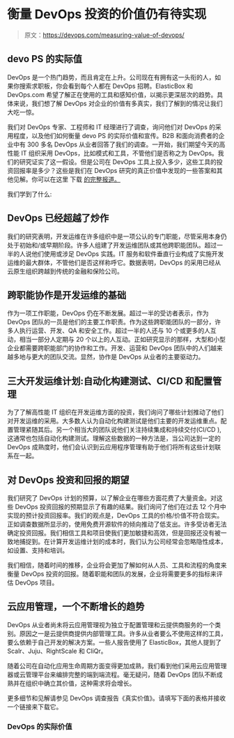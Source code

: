 # 衡量 DevOps 投资的价值仍有待实现

> 原文：<https://devops.com/measuring-value-of-devops/>

## devo PS 的实际值

DevOps 是一个热门趋势，而且肯定在上升。公司现在有拥有这一头衔的人，如果你搜索求职板，你会看到每个人都在 DevOps 招聘。ElasticBox 和 DevOps.com 希望了解正在使用的工具和感知价值，以揭示更深层次的趋势。具体来说，我们想了解 DevOps 对企业的价值有多真实，我们了解到的情况让我们大吃一惊。

我们对 DevOps 专家、工程师和 IT 经理进行了调查，询问他们对 DevOps 的采用程度，以及他们如何衡量 devo PS 的实际价值和宣传。B2B 和面向消费者的企业中有 300 多名 DevOps 从业者回答了我们的调查。一开始，我们期望今天的高性能 IT 组织采用 DevOps，比如模式和工具，不管他们是否称之为 DevOps。我们的研究证实了这一假设。但是公司在 DevOps 工具上投入多少，这些工具的投资回报率是多少？这些是我们在 DevOps 研究的真正价值中发现的一些答案和其他见解。你可以在这里 下载 [的完整报道。](https://elasticbox.com/content/2015-devops-survey)

我们学到了什么:

## DevOps 已经超越了炒作

我们的研究表明，开发运维在许多组织中是一项公认的专门职能，尽管采用本身仍处于初始和/或早期阶段。许多人组建了开发运维团队或其他跨职能团队。超过一半的人说他们使用或涉足 DevOps 实践。IT 服务和软件垂直行业构成了实施开发运维的最大群体，不管他们是否这样称呼它。数据表明，DevOps 的采用已经从云原生组织跨越到传统的金融和保险公司。

## 跨职能协作是开发运维的基础

作为一项工作职能，DevOps 仍在不断发展。超过一半的受访者表示，作为 DevOps 团队的一员是他们的主要工作职责。作为这些跨职能团队的一部分，许多人执行运营、开发、QA 和安全工作。超过一半的人还与 10 个或更多的人互动，相当一部分人定期与 20 个以上的人互动。正如研究显示的那样，大型和小型企业都需要跨职能部门的协作和工作。开发、运营和 DevOps 团队中的人们越来越多地与更大的团队交流。显然，协作是 DevOps 从业者的主要驱动力。

## 三大开发运维计划:自动化构建测试、CI/CD 和配置管理

为了了解高性能 IT 组织在开发运维方面的投资，我们询问了哪些计划推动了他们对开发运维的采用。大多数人认为自动化构建测试是他们主要的开发运维重点。配置管理紧随其后。另一个相当大的团队说他们关注持续集成和持续交付(CI/CD ),这通常也包括自动化构建测试。理解这些数据的一种方法是，当公司达到一定的 DevOps 成熟度时，他们会认识到云应用程序管理有助于他们将所有这些计划联系在一起。

## 对 DevOps 投资和回报的期望

我们研究了 DevOps 计划的预算，以了解企业在哪些方面花费了大量资金。对这些 DevOps 投资回报的预期显示了有趣的结果。我们询问了他们在过去 12 个月中实现的预计投资回报率。我们的观点是，DevOps 工具的价格/价值不符合现实。正如调查数据所显示的，使用免费开源软件的倾向推动了低支出。许多受访者无法确定投资回报。我们相信工具和项目使我们更加敏捷和高效，但是回报还没有被一致地捕捉到。在计算开发运维计划的成本时，我们认为公司经常会忽略隐性成本，如设置、支持和培训。

我们相信，随着时间的推移，企业将会更加了解如何从人员、工具和流程的角度来衡量 DevOps 投资的回报。随着职能和团队的发展，企业将需要更多的指标来评估 DevOps 项目。

## 云应用管理，一个不断增长的趋势

DevOps 从业者尚未将云应用管理视为独立于配置管理和云提供商服务的一个类别。原因之一是云提供商提供内部管理工具。许多从业者要么不使用这样的工具，要么依赖于自己开发的解决方案。一些人报告使用了 ElasticBox，其他人提到了 Scalr、Juju、RightScale 和 CliQr。

随着公司在自动化应用生命周期方面变得更加成熟，我们看到他们采用云应用管理器或云管理平台来编排完整的端到端流程。毫无疑问，随着 DevOps 团队不断成熟并在组织中确立其价值，这种需求将会增长。

更多细节和见解请参见 DevOps 调查报告《真实价值》。请填写下面的表格并接收一个链接来下载它。

### DevOps 的实际价值